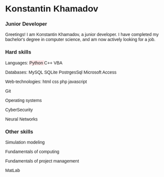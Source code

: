 <html lang="en">
<head>
  <meta charset="utf-8" />
  <style>
    body { 
     font-family: Arial, sans-serif; /* Рубленый шрифт */ 
    }
    .letter { 
     color: red; /* Красный цвет символов */ 
     font-size: 200%; /* Размер шрифта в процентах */ 
     font-family: serif; /* Шрифт с засечками */ 
     position: relative; /* Относительное позиционирование */ 
     top: 5px; /* Сдвиг сверху */ 
    }
  </style> 
</head>
<body>
  <h1>Konstantin Khamadov</h1>
  <h3>Junior Developer</h3>
  <p>Greetings! I am Konstantin Khamadov, a junior developer. I have completed my bachelor's degree in computer science, and am now actively looking for a job.</p>
  <h3>Hard skills</h3>
  <p><span>Languages: </span><span style="background: #ffe7e8;">Python </span><span>C++ </span><span>VBA </span></p>
  <p><span>Databases: </span><span>MySQL </span><span>SQLite </span><span>PostrgesSql </span><span>Microsoft Access </span></p>
  <p><span>Web-technologies: </span><span>html </span><span>css </span><span>php </span><span>javascript </span></p>
  <p><span>Git</span></p>
  <p><span>Operating systems</span></p>
  <p><span>CyberSecurity</span></p>
  <p><span>Neural Networks</span></p>
  <h3>Other skills</h3>
  <p><span>Simulation modeling</span></p>
  <p><span>Fundamentals of computing</span></p>
  <p><span>Fundamentals of project management</span></p>
  <p><span>MatLab</span></p>
</body>
</html>
